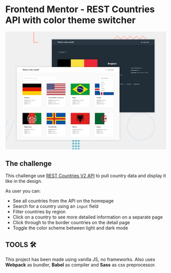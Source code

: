 # **Frontend Mentor - REST Countries API with color theme switcher**

![Design preview for the REST Countries API with color theme switcher coding challenge](./design/desktop-preview.jpg)

## **The challenge**

This challenge use [REST Countries V2 API](https://restcountries.com/#api-endpoints-v2) to pull country data and display it like in the design.

As user you can:

- See all countries from the API on the homepage
- Search for a country using an `input` field
- Filter countries by region
- Click on a country to see more detailed information on a separate page
- Click through to the border countries on the detail page
- Toggle the color scheme between light and dark mode

## **TOOLS** 🛠

This project has been made using vanilla JS, no frameworks. Also uses **Webpack** as bundler, **Babel** as compiler and **Sass** as css preprocessor.
